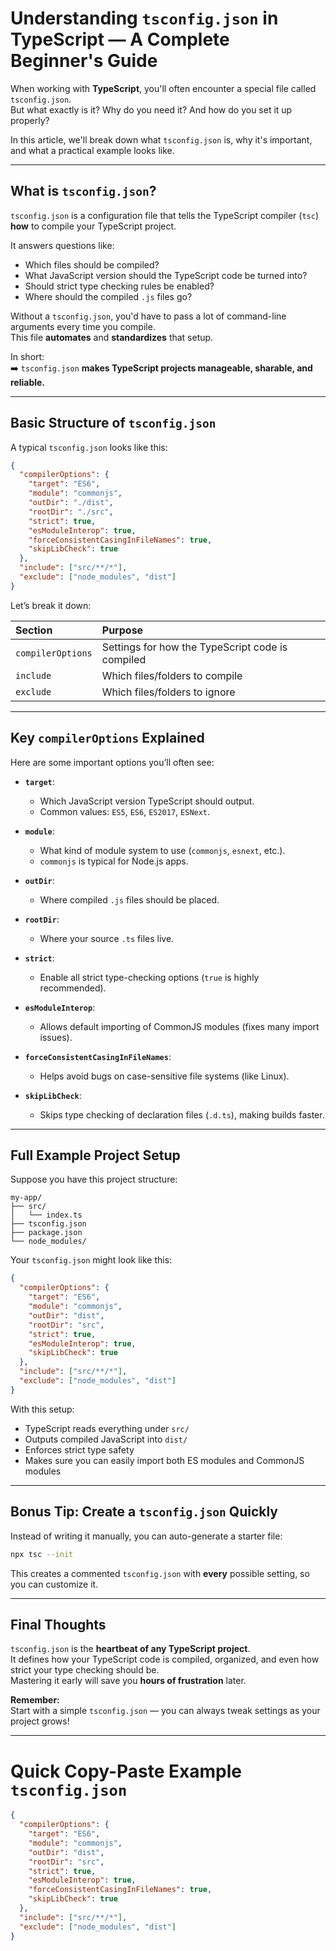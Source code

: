 # Understanding `tsconfig.json` in TypeScript — A Complete Beginner's Guide

When working with **TypeScript**, you'll often encounter a special file called `tsconfig.json`.  
But what exactly is it? Why do you need it? And how do you set it up properly?

In this article, we'll break down what `tsconfig.json` is, why it's important, and what a practical example looks like.

---

## What is `tsconfig.json`?

`tsconfig.json` is a configuration file that tells the TypeScript compiler (`tsc`) **how** to compile your TypeScript project.

It answers questions like:
- Which files should be compiled?
- What JavaScript version should the TypeScript code be turned into?
- Should strict type checking rules be enabled?
- Where should the compiled `.js` files go?

Without a `tsconfig.json`, you'd have to pass a lot of command-line arguments every time you compile.  
This file **automates** and **standardizes** that setup.

In short:  
➡️ `tsconfig.json` **makes TypeScript projects manageable, sharable, and reliable.**

---

## Basic Structure of `tsconfig.json`

A typical `tsconfig.json` looks like this:

```json
{
  "compilerOptions": {
    "target": "ES6",
    "module": "commonjs",
    "outDir": "./dist",
    "rootDir": "./src",
    "strict": true,
    "esModuleInterop": true,
    "forceConsistentCasingInFileNames": true,
    "skipLibCheck": true
  },
  "include": ["src/**/*"],
  "exclude": ["node_modules", "dist"]
}
```

Let’s break it down:

| Section | Purpose |
|:---|:---|
| `compilerOptions` | Settings for how the TypeScript code is compiled |
| `include` | Which files/folders to compile |
| `exclude` | Which files/folders to ignore |

---

## Key `compilerOptions` Explained

Here are some important options you’ll often see:

- **`target`**:  
  - Which JavaScript version TypeScript should output.  
  - Common values: `ES5`, `ES6`, `ES2017`, `ESNext`.

- **`module`**:  
  - What kind of module system to use (`commonjs`, `esnext`, etc.).  
  - `commonjs` is typical for Node.js apps.

- **`outDir`**:  
  - Where compiled `.js` files should be placed.

- **`rootDir`**:  
  - Where your source `.ts` files live.

- **`strict`**:  
  - Enable all strict type-checking options (`true` is highly recommended).

- **`esModuleInterop`**:  
  - Allows default importing of CommonJS modules (fixes many import issues).

- **`forceConsistentCasingInFileNames`**:  
  - Helps avoid bugs on case-sensitive file systems (like Linux).

- **`skipLibCheck`**:  
  - Skips type checking of declaration files (`.d.ts`), making builds faster.

---

## Full Example Project Setup

Suppose you have this project structure:

```
my-app/
├── src/
│   └── index.ts
├── tsconfig.json
├── package.json
└── node_modules/
```

Your `tsconfig.json` might look like this:

```json
{
  "compilerOptions": {
    "target": "ES6",
    "module": "commonjs",
    "outDir": "dist",
    "rootDir": "src",
    "strict": true,
    "esModuleInterop": true,
    "skipLibCheck": true
  },
  "include": ["src/**/*"],
  "exclude": ["node_modules", "dist"]
}
```

With this setup:
- TypeScript reads everything under `src/`
- Outputs compiled JavaScript into `dist/`
- Enforces strict type safety
- Makes sure you can easily import both ES modules and CommonJS modules

---

## Bonus Tip: Create a `tsconfig.json` Quickly

Instead of writing it manually, you can auto-generate a starter file:

```bash
npx tsc --init
```

This creates a commented `tsconfig.json` with **every** possible setting, so you can customize it.

---

## Final Thoughts

`tsconfig.json` is the **heartbeat of any TypeScript project**.  
It defines how your TypeScript code is compiled, organized, and even how strict your type checking should be.  
Mastering it early will save you **hours of frustration** later.

**Remember:**  
Start with a simple `tsconfig.json` — you can always tweak settings as your project grows!

---

# Quick Copy-Paste Example `tsconfig.json`

```json
{
  "compilerOptions": {
    "target": "ES6",
    "module": "commonjs",
    "outDir": "dist",
    "rootDir": "src",
    "strict": true,
    "esModuleInterop": true,
    "forceConsistentCasingInFileNames": true,
    "skipLibCheck": true
  },
  "include": ["src/**/*"],
  "exclude": ["node_modules", "dist"]
}
```